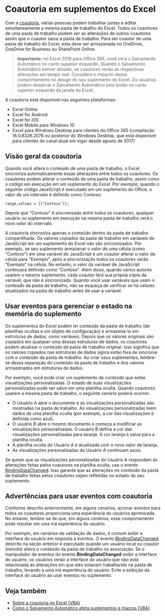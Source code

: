 # <a name="coauthoring-in-excel-add-ins"></a>Coautoria em suplementos do Excel  

Com a [coautoria](https://support.office.com/en-US/article/Collaborate-on-Excel-workbooks-at-the-same-time-with-co-authoring-7152aa8b-b791-414c-a3bb-3024e46fb104), várias pessoas podem trabalhar juntas e editar simultaneamente a mesma pasta de trabalho do Excel. Todos os coautores de uma pasta de trabalho podem ver as alterações de outros coautores assim que o coautor salva a pasta de trabalho. Para ser coautor de uma pasta de trabalho do Excel, esta deve ser armazenada no OneDrive, OneDrive for Business ou SharePoint Online.

> **Importante:** no Excel 2016 para Office 365, você verá o Salvamento Automático no canto superior esquerdo. Quando o Salvamento Automático estiver ativado, os coautores verão as respectivas alterações em tempo real. Considere o impacto desse comportamento no design do seu suplemento do Excel. Os usuários podem desativar o Salvamento Automático pelo botão no canto superior esquerdo da janela do Excel.

A coautoria está disponível nas seguintes plataformas:

- Excel Online
- Excel for Android
- Excel for iOS
- Excel Mobile para Windows 10
- Excel para Windows Desktop para clientes do Office 365 (compilação 16.0.8326.2076 ou posterior do Windows Desktop, que está disponível para clientes do canal atual em vigor desde agosto de 2017)

## <a name="coauthoring-overview"></a>Visão geral da coautoria
 
Quando você altera o conteúdo de uma pasta de trabalho, o Excel sincroniza automaticamente essas alterações entre todos os coautores. Os coautores podem alterar o conteúdo de uma pasta de trabalho, assim como o código em execução em um suplemento do Excel. Por exemplo, quando o seguinte código JavaScript é executado em um suplemento do Office, o valor de um intervalo é definido como Contoso:


    range.values = [[‘Contoso’]];

Depois que "Contoso" é sincronizado entre todos os coautores, qualquer usuário ou suplemento em execução na mesma pasta de trabalho verá o novo valor do intervalo. 

A coautoria sincroniza apenas o conteúdo dentro da pasta de trabalho compartilhada. Os valores copiados da pasta de trabalho em variáveis de JavaScript em um suplemento do Excel não são sincronizados. Por exemplo, se seu suplemento armazenar o valor de uma célula (como "Contoso") em uma variável de JavaScript e um coautor alterar o valor da célula para "Exemplo", após a sincronização todos os coautores verão "Exemplo" na célula. No entanto, o valor da variável de JavaScript continuará definido como "Contoso". Além disso, quando vários autores usarem o mesmo suplemento, cada coautor terá sua própria cópia da variável, que não é sincronizada. Quando você usar variáveis que usam o conteúdo da pasta de trabalho, não se esqueça de verificar se há valores atualizados na pasta de trabalho antes de usar a variável. 

## <a name="use-events-to-manage-the-in-memory-state-of-your-add-in"></a>Usar eventos para gerenciar o estado na memória do suplemento
 
Os suplementos do Excel podem ler conteúdo da pasta de trabalho (de planilhas ocultas e um objeto de configuração) e armazená-lo em estruturas de dados, como variáveis. Depois que os valores originais são copiados em qualquer uma dessas estruturas de dados, os coautores podem atualizar o conteúdo da pasta de trabalho original. Isso significa que os valores copiados nas estruturas de dados agora estão fora de sincronia com o conteúdo da pasta de trabalho. Ao criar seus suplementos, lembre-se dessa separação do conteúdo da pasta de trabalho e dos valores armazenados em estruturas de dados.

Por exemplo, você pode criar um suplemento de conteúdo que exibe visualizações personalizadas. O estado de suas visualizações personalizadas pode ser salvo em uma planilha oculta. Quando coautores usarem a mesma pasta de trabalho, o seguinte cenário poderá ocorrer:

- O Usuário A abre o documento e as visualizações personalizadas são mostradas na pasta de trabalho. As visualizações personalizadas leem dados de uma planilha oculta (por exemplo, a cor das visualizações é definida como azul).
- O usuário B abre o mesmo documento e começa a modificar as visualizações personalizadas. O usuário B define a cor das visualizações personalizadas para laranja. A cor laranja é salva para a planilha oculta.
- A planilha oculta do Usuário A é atualizada com o novo valor de laranja.
- As visualizações personalizadas do Usuário A continuam azuis. 

Se quiser que as visualizações personalizadas do Usuário A respondam às alterações feitas pelos coautores na planilha oculta, use o evento [BindingDataChanged](http://dev.office.com/reference/add-ins/shared/binding.bindingdatachangedevent). Isso garante que as alterações no conteúdo da pasta de trabalho feitas pelos coautores sejam refletidas no estado do seu suplemento.

## <a name="caveats-to-using-events-with-co-authoring"></a>Advertências para usar eventos com coautoria 

Conforme descrito anteriormente, em alguns cenários, acionar eventos para todos os coautores proporciona uma experiência do usuários aprimorada. No entanto, lembre-se de que, em alguns cenários, esse comportamento pode resultar em uma má experiência do usuário. 

Por exemplo, em cenários de validação de dados, é comum exibir a interface do usuário em resposta a eventos. O evento [BindingDataChanged](http://dev.office.com/reference/add-ins/shared/binding.bindingdatachangedevent) descrito na seção anterior é executado quando um usuário local ou coautor (remoto) altera o conteúdo da pasta de trabalho na associação. Se o manipulador de eventos do evento **BindingDataChanged** exibir a interface do usuário, os usuários verão a interface do usuário que não está relacionada às alterações em que eles estavam trabalhando na pasta de trabalho, levando a uma má experiência do usuário. Evite a exibição da interface do usuário ao usar eventos no suplemento.

## <a name="see-also"></a>Veja também 

- [Sobre a coautoria no Excel (VBA)](https://msdn.microsoft.com/en-us/vba/excel-vba/articles/about-coauthoring-in-excel) 
- [Como o Salvamento Automático afeta suplementos e macros (VBA)](https://msdn.microsoft.com/en-us/vba/office-shared-vba/articles/how-autosave-impacts-addins-and-macros) 
